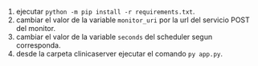 1. ejecutar `python -m pip install -r requirements.txt`.
2. cambiar el valor de la variable `monitor_uri` por la url del servicio POST del monitor.
3. cambiar el valor de la variable `seconds` del scheduler segun corresponda.
4. desde la carpeta clinicaserver ejecutar el comando `py app.py`.
